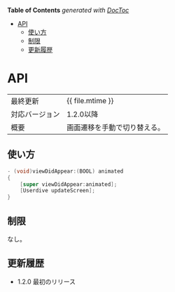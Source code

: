 <!-- START doctoc generated TOC please keep comment here to allow auto update -->
<!-- DON'T EDIT THIS SECTION, INSTEAD RE-RUN doctoc TO UPDATE -->
**Table of Contents**  *generated with [DocToc](https://github.com/thlorenz/doctoc)*

- [API](#api)
  - [使い方](#%E4%BD%BF%E3%81%84%E6%96%B9)
  - [制限](#%E5%88%B6%E9%99%90)
  - [更新履歴](#%E6%9B%B4%E6%96%B0%E5%B1%A5%E6%AD%B4)

<!-- END doctoc generated TOC please keep comment here to allow auto update -->

# API

|                |                              |
|:---------------|:-----------------------------|
| 最終更新       | {{ file.mtime }}             |
| 対応バージョン | 1.2.0以降                    |
| 概要           | 画面遷移を手動で切り替える。 |

## 使い方

```objective-c
- (void)viewDidAppear:(BOOL) animated
{
    [super viewDidAppear:animated];
    [Userdive updateScreen];
}
```

## 制限

なし。

## 更新履歴

- 1.2.0 最初のリリース
